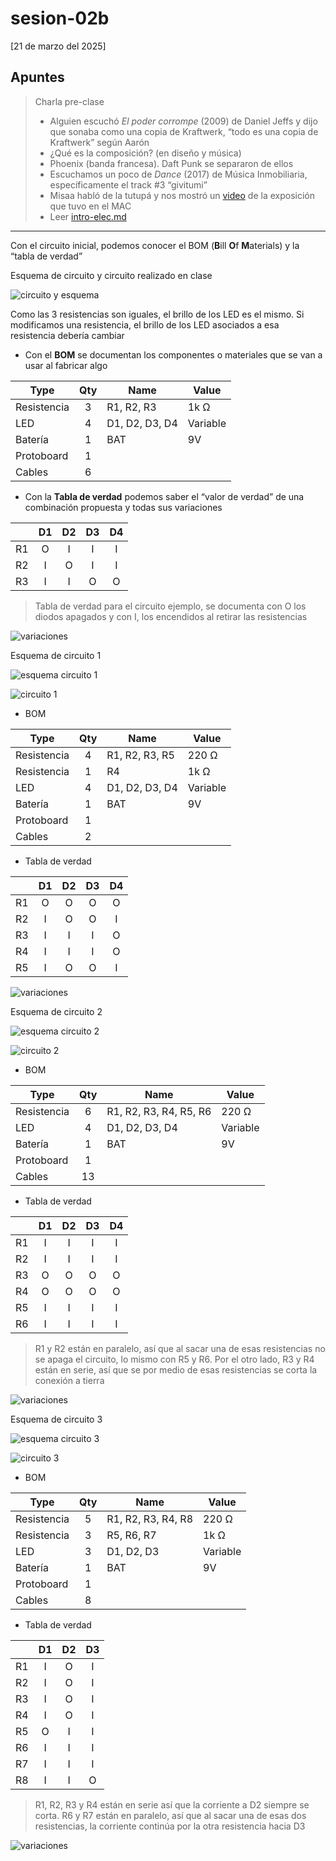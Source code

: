 # sesion-02b

[21 de marzo del 2025]

## Apuntes

> Charla pre-clase
>
> - Alguien escuchó *El poder corrompe* (2009) de Daniel Jeffs y dijo que sonaba como una copia de Kraftwerk, “todo es una copia de Kraftwerk” según Aarón
> - ¿Qué es la composición? (en diseño y música)
> - Phoenix (banda francesa). Daft Punk se separaron de ellos
> - Escuchamos un poco de *Dance* (2017) de Música Inmobiliaria, específicamente el track #3 “givitumi”
> - Misaa habló de la tutupá y nos mostró un [video](https://youtu.be/RQ8Tu6p6V1Y) de la exposición que tuvo en el MAC
> - Leer [intro-elec.md](/00-docentes/sesion-02a/intro-elec.md)

***

Con el circuito inicial, podemos conocer el BOM (**B**ill **O**f **M**aterials) y la “tabla de verdad”

Esquema de circuito y circuito realizado en clase

![circuito y esquema](./archivos/2b_1.png)

Como las 3 resistencias son iguales, el brillo de los LED es el mismo. Si modificamos una resistencia, el brillo de los LED asociados a esa resistencia debería cambiar

- Con el **BOM** se documentan los componentes o materiales que se van a usar al fabricar algo

|Type|Qty|Name|Value|
|--|:--:|--|--|
|Resistencia|3|R1, R2, R3|1k Ω|
|LED|4|D1, D2, D3, D4|Variable|
|Batería|1|BAT|9V|
|Protoboard|1|
|Cables|6|

- Con la **Tabla de verdad** podemos saber el “valor de verdad” de una combinación propuesta y todas sus variaciones

||D1|D2|D3|D4|
|--|:--:|:--:|:--:|:--:|
|R1|O|I|I|I|
|R2|I|O|I|I|
|R3|I|I|O|O|

> Tabla de verdad para el circuito ejemplo, se documenta con O los diodos apagados y con I, los encendidos al retirar las resistencias

![variaciones](./archivos/2b_2.png)

Esquema de circuito 1

![esquema circuito 1](/00-docentes/sesion-02b/archivos/schLearn1.png)

![circuito 1](./archivos/2b_3.png)

- BOM

|Type|Qty|Name|Value|
|--|:--:|--|--|
|Resistencia|4|R1, R2, R3, R5|220 Ω|
|Resistencia|1|R4|1k Ω|
|LED|4|D1, D2, D3, D4|Variable|
|Batería|1|BAT|9V|
|Protoboard|1|
|Cables|2|

- Tabla de verdad

||D1|D2|D3|D4|
|--|:--:|:--:|:--:|:--:|
|R1|O|O|O|O|
|R2|I|O|O|I|
|R3|I|I|I|O|
|R4|I|I|I|O|
|R5|I|O|O|I|

![variaciones](./archivos/2b_4.png)

Esquema de circuito 2

![esquema circuito 2](/00-docentes/sesion-02b/archivos/schLearn2.png)

![circuito 2](./archivos/2b_5.png)

- BOM

|Type|Qty|Name|Value|
|--|:--:|--|--|
|Resistencia|6|R1, R2, R3, R4, R5, R6|220 Ω|
|LED|4|D1, D2, D3, D4|Variable|
|Batería|1|BAT|9V|
|Protoboard|1|
|Cables|13|

- Tabla de verdad

||D1|D2|D3|D4|
|--|:--:|:--:|:--:|:--:|
|R1|I|I|I|I|
|R2|I|I|I|I|
|R3|O|O|O|O|
|R4|O|O|O|O|
|R5|I|I|I|I|
|R6|I|I|I|I|

> R1 y R2 están en paralelo, así que al sacar una de esas resistencias no se apaga el circuito, lo mismo con R5 y R6. Por el otro lado, R3 y R4 están en serie, así que se por medio de esas resistencias se corta la conexión a tierra

![variaciones](./archivos/2b_6.png)

Esquema de circuito 3

![esquema circuito 3](/00-docentes/sesion-02b/archivos/schLearn3.png)

![circuito 3](./archivos/2b_7.png)

- BOM

|Type|Qty|Name|Value|
|--|:--:|--|--|
|Resistencia|5|R1, R2, R3, R4, R8|220 Ω|
|Resistencia|3|R5, R6, R7|1k Ω|
|LED|3|D1, D2, D3|Variable|
|Batería|1|BAT|9V|
|Protoboard|1|
|Cables|8|

- Tabla de verdad

||D1|D2|D3|
|--|:--:|:--:|:--:|
|R1|I|O|I|
|R2|I|O|I|
|R3|I|O|I|
|R4|I|O|I|
|R5|O|I|I|
|R6|I|I|I|
|R7|I|I|I|
|R8|I|I|O|

> R1, R2, R3 y R4 están en serie así que la corriente a D2 siempre se corta. R6 y R7 están en paralelo, así que al sacar una de esas dos resistencias, la corriente continúa por la otra resistencia hacia D3

![variaciones](./archivos/2b_8.png)
